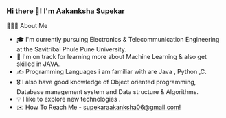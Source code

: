 ### Hi there 👋! I'm Aakanksha Supekar
👨🏻‍💻  About Me
* 🎓  I'm currently pursuing Electronics & Telecommunication Engineering at the Savitribai Phule Pune University.
* 🌱  I'm on track for learning more about Machine Learning & also get skilled in JAVA.
* ✍️  Programming Languages i am familiar with are Java , Python ,C.
* 🎖️  I also have good knowledge of Object oriented programming, Database management system and Data structure & Algorithms.
* 💡  I like to explore new technologies .
* ✉️  How To Reach Me - supekaraakanksha06@gmail.com! 


